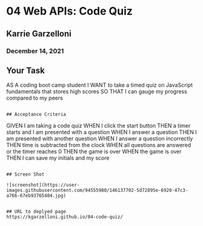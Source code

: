 # 04 Web APIs: Code Quiz
## Karrie Garzelloni
### December 14, 2021

## Your Task

AS A coding boot camp student
I WANT to take a timed quiz on JavaScript fundamentals that stores high scores
SO THAT I can gauge my progress compared to my peers
```

## Acceptance Criteria

```
GIVEN I am taking a code quiz
WHEN I click the start button
THEN a timer starts and I am presented with a question
WHEN I answer a question
THEN I am presented with another question
WHEN I answer a question incorrectly
THEN time is subtracted from the clock
WHEN all questions are answered or the timer reaches 0
THEN the game is over
WHEN the game is over
THEN I can save my initials and my score
```

## Screen Shot

![screenshot](https://user-images.githubusercontent.com/94555980/146137702-5d72895e-6920-47c3-a766-67eb93765484.jpg)


## URL to deplyed page 
https://kgarzelloni.github.io/04-code-quiz/

